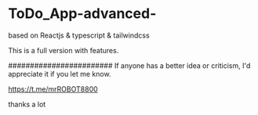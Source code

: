 # ToDo_App-advanced-

based on Reactjs & typescript & tailwindcss

This is a full version with features.

########################
If anyone has a better idea or criticism, I'd appreciate it if you let me know.

https://t.me/mrROBOT8800

thanks a lot
